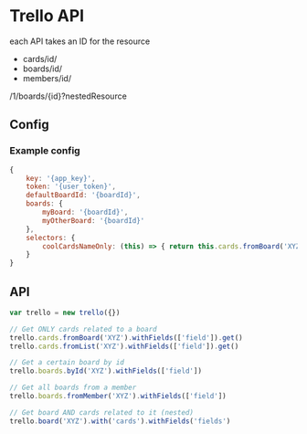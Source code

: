 # Trello API

each API takes an ID for the resource
- cards/id/
- boards/id/
- members/id/


/1/boards/{id}?nestedResource


## Config

### Example config
```javascript
{
    key: '{app_key}',
    token: '{user_token}',
    defaultBoardId: '{boardId}',
    boards: {
        myBoard: '{boardId}',
        myOtherBoard: '{boardId}'
    },
    selectors: {
        coolCardsNameOnly: (this) => { return this.cards.fromBoard('XYZ').withFields(['name']) }
    }
}
```

## API

```javascript
var trello = new trello({})

// Get ONLY cards related to a board
trello.cards.fromBoard('XYZ').withFields(['field']).get()
trello.cards.fromList('XYZ').withFields(['field']).get()

// Get a certain board by id
trello.boards.byId('XYZ').withFields(['field'])

// Get all boards from a member
trello.boards.fromMember('XYZ').withFields(['field'])

// Get board AND cards related to it (nested)
trello.board('XYZ').with('cards').withFields('fields')
```
